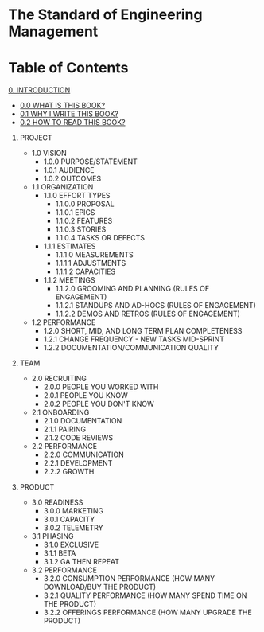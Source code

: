 # The Standard of Engineering Management

# Table of Contents

[0. INTRODUCTION](https://github.com/hassanhabib/The-Standard-Engineering-Management/blob/main/0.%20Introduction/0.%20Introduction.md)
- [0.0 WHAT IS THIS BOOK?](https://github.com/hassanhabib/The-Standard-Engineering-Management/blob/main/0.%20Introduction/0.%20Introduction.md#00-what-is-this-book)
- [0.1 WHY I WRITE THIS BOOK?](https://github.com/hassanhabib/The-Standard-Engineering-Management/blob/main/0.%20Introduction/0.%20Introduction.md#01-why-i-write-this-book)
- [0.2 HOW TO READ THIS BOOK?](https://github.com/hassanhabib/The-Standard-Engineering-Management/blob/main/0.%20Introduction/0.%20Introduction.md#02-how-to-read-this-book)
1. PROJECT
	- 1.0 VISION
		- 1.0.0 PURPOSE/STATEMENT
		- 1.0.1 AUDIENCE
		- 1.0.2 OUTCOMES
	- 1.1 ORGANIZATION
		- 1.1.0 EFFORT TYPES
			- 1.1.0.0 PROPOSAL
			- 1.1.0.1 EPICS
			- 1.1.0.2 FEATURES
			- 1.1.0.3 STORIES
			- 1.1.0.4 TASKS OR DEFECTS
		- 1.1.1 ESTIMATES
			- 1.1.1.0 MEASUREMENTS
			- 1.1.1.1 ADJUSTMENTS
			- 1.1.1.2 CAPACITIES
		- 1.1.2 MEETINGS
			- 1.1.2.0 GROOMING AND PLANNING (RULES OF ENGAGEMENT)
			- 1.1.2.1 STANDUPS AND AD-HOCS (RULES OF ENGAGEMENT)
			- 1.1.2.2 DEMOS AND RETROS (RULES OF ENGAGEMENT)
	- 1.2 PERFORMANCE
		- 1.2.0 SHORT, MID, AND LONG TERM PLAN COMPLETENESS
		- 1.2.1 CHANGE FREQUENCY - NEW TASKS MID-SPRINT
		- 1.2.2 DOCUMENTATION/COMMUNICATION QUALITY

2. TEAM
	- 2.0 RECRUITING
		- 2.0.0 PEOPLE YOU WORKED WITH
		- 2.0.1 PEOPLE YOU KNOW
		- 2.0.2 PEOPLE YOU DON'T KNOW
	- 2.1 ONBOARDING
		- 2.1.0 DOCUMENTATION
		- 2.1.1 PAIRING
		- 2.1.2 CODE REVIEWS
	- 2.2 PERFORMANCE
		- 2.2.0 COMMUNICATION
		- 2.2.1 DEVELOPMENT
		- 2.2.2 GROWTH

3. PRODUCT
	- 3.0 READINESS
		- 3.0.0 MARKETING
		- 3.0.1 CAPACITY
		- 3.0.2 TELEMETRY
	- 3.1 PHASING
		- 3.1.0 EXCLUSIVE
		- 3.1.1 BETA
		- 3.1.2 GA THEN REPEAT
	- 3.2 PERFORMANCE
		- 3.2.0 CONSUMPTION PERFORMANCE (HOW MANY DOWNLOAD/BUY THE PRODUCT)
		- 3.2.1 QUALITY PERFORMANCE (HOW MANY SPEND TIME ON THE PRODUCT)
		- 3.2.2 OFFERINGS PERFORMANCE (HOW MANY UPGRADE THE PRODUCT)
